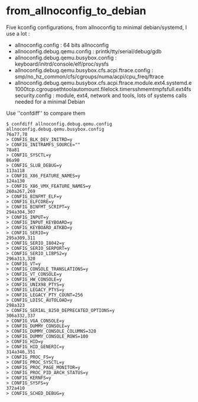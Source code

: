 # from_allnoconfig_to_debian

Five kconfig configurations, from allnoconfig to minimal debian/systemd, I use a lot :

 - allnoconfig.config : 64 bits allnoconfig
 - allnoconfig.debug.qemu.config : printk/tty/serial/debug/gdb
 - allnoconfig.debug.qemu.busybox.config : keyboard/initrd/console/elf/proc/sysfs
 - allnoconfig.debug.qemu.busybox.cfs.acpi.ftrace.config : smp/no_hz_common/cfs/cgroups/numa/acpi/cpu_freq/ftrace
 - allnoconfig.debug.qemu.busybox.cfs.acpi.ftrace.module.ext4.systemd.e1000tcp.cgroupsethtoolautomount.filelock.timersshmemtmpfsfull.ext4fssecurity.config : module, ext4, network and tools, lots of systems calls needed for a minimal Debian

Use ''confdiff'' to compare them

```shell
$ confdiff allnoconfig.debug.qemu.config allnoconfig.debug.qemu.busybox.config
76a77,78
> CONFIG_BLK_DEV_INITRD=y
> CONFIG_INITRAMFS_SOURCE=""
78a81
> CONFIG_SYSCTL=y
86a90
> CONFIG_SLUB_DEBUG=y
113a118
> CONFIG_X86_FEATURE_NAMES=y
124a130
> CONFIG_X86_VMX_FEATURE_NAMES=y
260a267,269
> CONFIG_BINFMT_ELF=y
> CONFIG_ELFCORE=y
> CONFIG_BINFMT_SCRIPT=y
294a304,307
> CONFIG_INPUT=y
> CONFIG_INPUT_KEYBOARD=y
> CONFIG_KEYBOARD_ATKBD=y
> CONFIG_SERIO=y
295a309,311
> CONFIG_SERIO_I8042=y
> CONFIG_SERIO_SERPORT=y
> CONFIG_SERIO_LIBPS2=y
296a313,320
> CONFIG_VT=y
> CONFIG_CONSOLE_TRANSLATIONS=y
> CONFIG_VT_CONSOLE=y
> CONFIG_HW_CONSOLE=y
> CONFIG_UNIX98_PTYS=y
> CONFIG_LEGACY_PTYS=y
> CONFIG_LEGACY_PTY_COUNT=256
> CONFIG_LDISC_AUTOLOAD=y
298a323
> CONFIG_SERIAL_8250_DEPRECATED_OPTIONS=y
306a332,337
> CONFIG_VGA_CONSOLE=y
> CONFIG_DUMMY_CONSOLE=y
> CONFIG_DUMMY_CONSOLE_COLUMNS=320
> CONFIG_DUMMY_CONSOLE_ROWS=100
> CONFIG_HID=y
> CONFIG_HID_GENERIC=y
314a346,351
> CONFIG_PROC_FS=y
> CONFIG_PROC_SYSCTL=y
> CONFIG_PROC_PAGE_MONITOR=y
> CONFIG_PROC_PID_ARCH_STATUS=y
> CONFIG_KERNFS=y
> CONFIG_SYSFS=y
372a410
> CONFIG_SCHED_DEBUG=y
```
